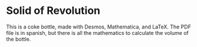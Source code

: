# Solid of Revolution

This is a coke bottle, made with Desmos, Mathematica, and LaTeX. The PDF file is in spanish, but there is all the mathematics to calculate the volume of the bottle.